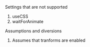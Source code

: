 Settings that are not supported
1) useCSS
2) waitForAnimate

Assumptions and diversions
1) Assumes that tranforms are enabled

